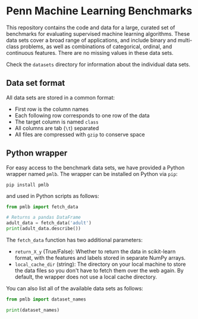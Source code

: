 # Penn Machine Learning Benchmarks

This repository contains the code and data for a large, curated set of benchmarks for evaluating supervised machine learning algorithms. These data sets cover a broad range of applications, and include binary and multi-class problems, as well as combinations of categorical, ordinal, and continuous features. There are no missing values in these data sets.

Check the `datasets` directory for information about the individual data sets.

## Data set format

All data sets are stored in a common format:

* First row is the column names
* Each following row corresponds to one row of the data
* The target column is named `class`
* All columns are tab (`\t`) separated
* All files are compressed with `gzip` to conserve space

## Python wrapper

For easy access to the benchmark data sets, we have provided a Python wrapper named `pmlb`. The wrapper can be installed on Python via `pip`:

```
pip install pmlb
```

and used in Python scripts as follows:

```python
from pmlb import fetch_data

# Returns a pandas DataFrame
adult_data = fetch_data('adult')
print(adult_data.describe())
```

The `fetch_data` function has two additional parameters:
* `return_X_y` (True/False): Whether to return the data in scikit-learn format, with the features and labels stored in separate NumPy arrays.
* `local_cache_dir` (string): The directory on your local machine to store the data files so you don't have to fetch them over the web again. By default, the wrapper does not use a local cache directory.

You can also list all of the available data sets as follows:

```python
from pmlb import dataset_names

print(dataset_names)
```
